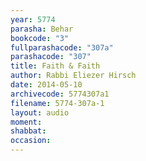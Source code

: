 ```yaml
---
year: 5774
parasha: Behar
bookcode: "3"
fullparashacode: "307a"
parashacode: "307"
title: Faith & Faith 
author: Rabbi Eliezer Hirsch
date: 2014-05-10
archivecode: 5774307a1
filename: 5774-307a-1
layout: audio
moment: 
shabbat: 
occasion: 
---
```

